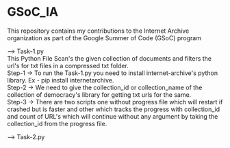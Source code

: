 # GSoC_IA
This repository contains my contributions to the Internet Archive organization as part of the Google Summer of Code (GSoC) program         

--> Task-1.py                                                                                                                                         
This Python File Scan's the given collection of documents and filters the url's for txt files in a compressed txt folder.                                                  
Step-1 -> To run the Task-1.py you need to install internet-archive's python library. Ex - pip install internetarchive.                                                 
Step-2 -> We need to give the collection_id or collection_name of the collection of democracy's library for getting txt urls for the same.                        
Step-3 -> There are two scripts one without progress file which will restart if crashed but is faster and other which tracks the progress with collection_id and count of URL's           which will continue without any argument by taking the collection_id from the progress file. 

--> Task-2.py
